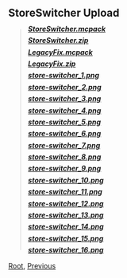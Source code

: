 ## StoreSwitcher Upload
> ##### [StoreSwitcher.mcpack](./StoreSwitcher.mcpack)
> ##### [StoreSwitcher.zip](./StoreSwitcher.zip)
> ##### [LegacyFix.mcpack](./LegacyFix.mcpack)
> ##### [LegacyFix.zip](./LegacyFix.zip) 
> ##### [store-switcher_1.png](./store-switcher_1.png)
> ##### [store-switcher_2.png](./store-switcher_2.png)
> ##### [store-switcher_3.png](./store-switcher_3.png)
> ##### [store-switcher_4.png](./store-switcher_4.png)
> ##### [store-switcher_5.png](./store-switcher_5.png)
> ##### [store-switcher_6.png](./store-switcher_6.png)
> ##### [store-switcher_7.png](./store-switcher_7.png)
> ##### [store-switcher_8.png](./store-switcher_8.png)
> ##### [store-switcher_9.png](./store-switcher_9.png)
> ##### [store-switcher_10.png](./store-switcher_10.png)
> ##### [store-switcher_11.png](./store-switcher_11.png)
> ##### [store-switcher_12.png](./store-switcher_12.png)
> ##### [store-switcher_13.png](./store-switcher_13.png)
> ##### [store-switcher_14.png](./store-switcher_14.png)
> ##### [store-switcher_15.png](./store-switcher_15.png)
> ##### [store-switcher_16.png](./store-switcher_16.png)

[Root](/), [Previous](../)
<head><style>blockquote>h5 { line-height:0!important } </style></head>
